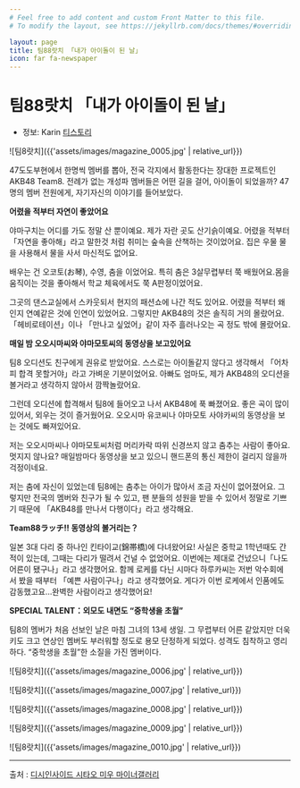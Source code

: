 ```yaml
---
# Feel free to add content and custom Front Matter to this file.
# To modify the layout, see https://jekyllrb.com/docs/themes/#overriding-theme-defaults

layout: page
title: 팀88랏치 「내가 아이돌이 된 날」
icon: far fa-newspaper
---
```


# 팀88랏치 「내가 아이돌이 된 날」

* 정보: Karin [티스토리](http://shimoaoki.tistory.com/634)

![팀8랏치]({{'assets/images/magazine_0005.jpg' | relative_url}})

47도도부현에서 한명씩 멤버를 뽑아, 전국 각지에서 활동한다는 장대한 프로젝트인 AKB48 Team8. 전례가 없는 개성파 멤버들은 어떤 길을 걸어, 아이돌이 되었을까?
47명의 멤버 전원에게, 자기자신의 이야기를 들어보았다.

**어렸을 적부터 자연이 좋았어요**

야마구치는 어디를 가도 정말 산 뿐이예요. 제가 자란 곳도 산기슭이예요. 어렸을 적부터 「자연을 좋아해」라고 말한것 처럼 취미는 숲속을 산책하는 것이었어요. 집은 우물 물을 사용해서 물을 사서 마신적도 없어요.

배우는 건  오코토(お琴), 수영, 춤을 이었어요. 특히 춤은 3살무렵부터 쭉 배웠어요.몸을 움직이는 것을 좋아해서 학교 체육에서도 쭉 A판정이었어요.

그곳의 댄스교실에서 스카웃되서 현지의 패션쇼에 나간 적도 있어요. 어렸을 적부터 왜인지 연예같은 것에 인연이 있었어요. 그렇지만 AKB48의 것은 솔직히 거의 몰랐어요. 「헤비로테이션」이나 「만나고 싶었어」같이 자주 흘러나오는 곡 정도 밖에 몰랐어요.

**매일 밤 오오시마씨와 야마모토씨의 동영상을 보고있어요**

팀8 오디션도 친구에게 권유로 받았어요. 스스로는 아이돌같지 않다고 생각해서 「어차피 합격 못할거야」라고 가벼운 기분이었어요. 아빠도 엄마도, 제가 AKB48의 오디션을 볼거라고 생각하지 않아서 깜짝놀랐어요.

그런데 오디션에 합격해서 팀8에 들어오고 나서 AKB48에 푹 빠졌어요. 좋은 곡이 많이 있어서, 외우는 것이 즐거웠어요. 오오시마 유코씨나 야마모토 사야카씨의 동영상을 보는 것에도 빠져있어요.

저는 오오시마씨나 야마모토씨처럼 머리카락 따위 신경쓰지 않고 춤추는 사람이 좋아요. 멋지지 않나요? 매일밤마다 동영상을 보고 있으니 핸드폰의 통신 제한이 걸리지 않을까 걱정이네요.

저는 춤에 자신이 있었는데 팀8에는 춤추는 아이가 많아서 조금 자신이 없어졌어요. 그렇지만 전국의 멤버와 친구가 될 수 있고, 팬 분들의 성원을 받을 수 있어서 정말로 기쁘기 때문에 「AKB48를 만나서 다행이다」라고 생각해요.

**Team88ラッチ!! 동영상의 볼거리는？**

일본 3대 다리 중 하나인 킨타이교(錦帯橋)에 다녀왔어요! 사실은 중학교 1학년때도 간적이 있는데, 그때는 다리가 떨려서 건널 수 없었어요. 이번에는 제대로 건넜으니「나도 어른이 됐구나」라고 생각했어요. 함께 로케를 다닌 시마다 하루카씨는 저번 악수회에서 봤을 때부터 「예쁜 사람이구나」라고 생각했어요. 게다가 이번 로케에서 인품에도 감동했고요…완벽한 사람이라고 생각했어요!

**SPECIAL TALENT：외모도 내면도 “중학생을 초월”**

팀8의 멤버가 처음 선보인 날은 마침 그녀의 13세 생일. 그 무렵부터 어른 같았지만 더욱 키도 크고 연상인 멤버도 부러워할 정도로 용모 단정하게 되었다. 성격도 침착하고 영리하다. “중학생을 초월”한 소질을 가진 멤버이다.

![팀8랏치]({{'assets/images/magazine_0006.jpg' | relative_url}})

![팀8랏치]({{'assets/images/magazine_0007.jpg' | relative_url}})

![팀8랏치]({{'assets/images/magazine_0008.jpg' | relative_url}})

![팀8랏치]({{'assets/images/magazine_0009.jpg' | relative_url}})

![팀8랏치]({{'assets/images/magazine_0010.jpg' | relative_url}})

---

출처 : [디시인사이드 시타오 미우 마이너갤러리](http://shitaomiu.com)

